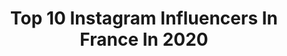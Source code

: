 ---
title: Top 10 Instagram Influencers In France In 2020
description: Identify the most popular Instagram accounts on inBeat.
platform: Instagram
profiles:
  - username: "amoureuxdumonde"
    fullname: >-
      Yann ♡ Aurélie - Blog Voyage
    location: "France"
    followers: 111925
    engagement: 688
    commentsToLikes: 0.040810
    avatar: "https://scontent-ams4-1.cdninstagram.com/v/t51.2885-19/s320x320/73512670_976076229451840_137881575621656576_n.jpg?_nc_ht=scontent-ams4-1.cdninstagram.com&_nc_ohc=N52-3xfkmz4AX_0V0L1&oh=28b8e18dc51ca39acbdecc036ea465c5&oe=5EBCFB3D"
    verified: false
    hashtags: "#puglia, #voyageuse, #philippines, #travelgirls"
  - username: "charlie.ma.vie"
    fullname: >-
      Raphaëlle
    location: "France"
    followers: 36453
    engagement: 972
    commentsToLikes: 0.012753
    avatar: "https://scontent-ams4-1.cdninstagram.com/v/t51.2885-19/s320x320/69280921_798472337252866_3703525405710352384_n.jpg?_nc_ht=scontent-ams4-1.cdninstagram.com&_nc_ohc=RBY_aCmTehgAX9rRNzO&oh=6845a0cca5d166b2ef731915d9f9af59&oe=5EBC20F8"
    verified: false
    hashtags: "#lifestylephotography, #mondayvibes, #springishere, #slowlife"
  - username: "albane_ft"
    fullname: >-
      Albane_ft
    location: "France"
    followers: 161304
    engagement: 2129
    commentsToLikes: 0.064592
    avatar: "https://scontent-bos3-1.cdninstagram.com/v/t51.2885-19/s320x320/87540454_125724245534708_86144330854563840_n.jpg?_nc_ht=scontent-bos3-1.cdninstagram.com&_nc_ohc=Ip0CQv2E-TYAX-CLhWM&oh=0ab4cc33a853beee3ba1c5aaa739907b&oe=5EBD7E06"
    verified: false
    hashtags: "#sheinwintersale, #enrush, #duo, #fyp"
  - username: "lenna.vivas"
    fullname: >-
      La tiktokeuse à la frange là
    location: "France"
    followers: 292802
    engagement: 1126
    commentsToLikes: 0.033525
    avatar: "https://scontent-vie1-1.cdninstagram.com/v/t51.2885-19/s320x320/61993544_630218477457010_7559753674935762944_n.jpg?_nc_ht=scontent-vie1-1.cdninstagram.com&_nc_ohc=yf1mKzTabBAAX9as3Ae&oh=76cc97bc6e2a79aa9a9a9aae5c7586a1&oe=5F00502D"
    verified: false
    hashtags: "#sheinathome, #partenariat, #jeuconcours, #sneakers"
  - username: "mcxlita"
    fullname: >-
      That girl Marielle
    location: "France"
    followers: 7496
    engagement: 2100
    commentsToLikes: 0.179522
    avatar: "https://scontent-ams4-1.cdninstagram.com/v/t51.2885-19/s320x320/92760644_651778645385299_5579653080078614528_n.jpg?_nc_ht=scontent-ams4-1.cdninstagram.com&_nc_ohc=L1xYxGRQ2jMAX-tzgIN&oh=a8525df090d97a9b913febcbaeab6489&oe=5EBD3C12"
    verified: false
    hashtags: "#strong, #cheervsdance, #trend, #bookclub"
  - username: "lisaalautner"
    fullname: >-
      𝓛𝓲𝓼𝓪 𝓛𝓪𝓾𝓽𝓷𝓮𝓻 ♡
    location: "France"
    followers: 186940
    engagement: 1471
    commentsToLikes: 0.032094
    avatar: "https://scontent-lht6-1.cdninstagram.com/v/t51.2885-19/s320x320/91474398_526818661361012_1409157522614386688_n.jpg?_nc_ht=scontent-lht6-1.cdninstagram.com&_nc_ohc=mzR_vh1cOHwAX_u0Vsp&oh=e2f556a042dfbd3db425c84be7960a3c&oe=5EBCE2C3"
    verified: false
    hashtags: "#contest, #obsidianunc, #concealer, #pov"
  - username: "yanntufanes"
    fullname: >-
      Yann, Tu Fanes ! 🥀
    location: "France"
    followers: 147138
    engagement: 1505
    commentsToLikes: 0.087767
    avatar: "https://scontent-ams4-1.cdninstagram.com/v/t51.2885-19/s320x320/89097501_208571030384460_8722004952316116992_n.jpg?_nc_ht=scontent-ams4-1.cdninstagram.com&_nc_ohc=SlF-oPegO6EAX-o8cg5&oh=d0b9c1676d2c061664bd21842f935c6c&oe=5EBAD916"
    verified: false
    hashtags: "#ami, #ask, #iletaitunefarce, #pourtoi"
  - username: "mathieu.mz"
    fullname: >-
      Math
    location: "France"
    followers: 22277
    engagement: 1457
    commentsToLikes: 0.059299
    avatar: "https://scontent-lht6-1.cdninstagram.com/v/t51.2885-19/s320x320/80802017_1362349530603382_4767887184344645632_n.jpg?_nc_ht=scontent-lht6-1.cdninstagram.com&_nc_ohc=Qct4JI8dIjIAX9Zy0G6&oh=a95417edd7d16c3d7f3e5656552f334c&oe=5EBC1635"
    verified: false
    hashtags: ""
  - username: "ms.tiinaa"
    fullname: >-
      Tɪɴᴀ  🌙
    location: "France"
    followers: 7394
    engagement: 1591
    commentsToLikes: 0.122788
    avatar: "https://instagram.fgyd4-2.fna.fbcdn.net/v/t51.2885-19/s320x320/83910809_197430751595399_3895506389392424960_n.jpg?_nc_ht=instagram.fgyd4-2.fna.fbcdn.net&_nc_ohc=NoiFyYxVMBsAX8QveKB&oh=50c513cb5db6bf05ca508a56f166092b&oe=5EB7CC9C"
    verified: false
    hashtags: "#bodygoals, #pullandbear, #femaleempowerment, #backworkout"
  - username: "babicatarine"
    fullname: >-
      𝔹𝕒𝕣𝕓𝕒𝕣𝕒 ℂ𝕒𝕥𝕒𝕣𝕚𝕟𝕖
    location: "France"
    followers: 2317
    engagement: 2672
    commentsToLikes: 0.166860
    avatar: "https://scontent-nrt1-1.cdninstagram.com/v/t51.2885-19/s320x320/91500511_770572210136318_5390810978755543040_n.jpg?_nc_ht=scontent-nrt1-1.cdninstagram.com&_nc_ohc=hpZ-X3qYB88AX_xiNDB&oh=4c138d556850362909f301b7bea63162&oe=5EB4D733"
    verified: false
    hashtags: "#ootd, #quarentinebelike, #teaparty, #challengeaccepted"
---